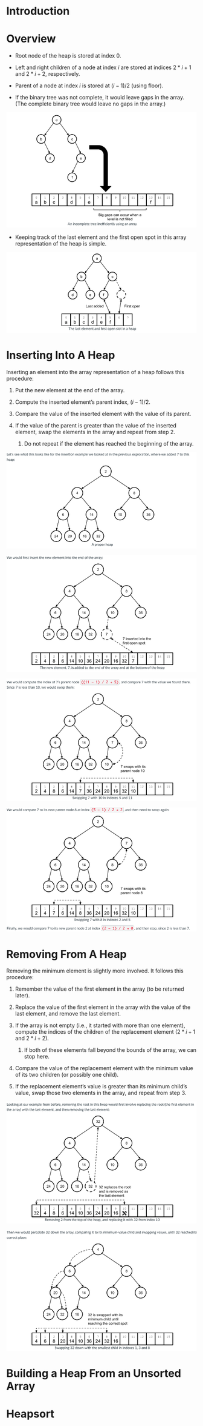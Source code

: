 # Introduction


# Overview

- Root node of the heap is stored at index 0.

- Left and right children of a node at index $i$ are stored at indices $2 * i + 1$ and $2 * i + 2$, respectively.

- Parent of a node at index $i$ is stored at $(i − 1) / 2$ (using floor). 

- If the binary tree was not complete, it would leave gaps in the array. (The complete binary tree would leave no gaps in the array.)

![](incomplete_tree.png)

- Keeping track of the last element and the first open spot in this array representation of the heap is simple. 

![](keeping_track.png)

# Inserting Into A Heap

Inserting an element into the array representation of a heap follows this procedure: 

1. Put the new element at the end of the array.

2. Compute the inserted element’s parent index, $(i − 1) / 2$. 

3. Compare the value of the inserted element with the value of its parent.

4. If the value of the parent is greater than the value of the inserted element, swap the elements in the array and repeat from step 2. 

    1. Do not repeat if the element has reached the beginning of the array.

![](insert_1.png)

![](insert_2.png)

![](insert_3.png)

![](insert_4.png)


# Removing From A Heap

Removing the minimum element is slightly more involved. It follows this procedure:

1. Remember the value of the first element in the array (to be returned later).

2. Replace the value of the first element in the array with the value of the last element, and remove the last element.

3. If the array is not empty (i.e., it started with more than one element), compute the indices of the children of the replacement element ($2 * i + 1$ and $2 * i + 2$). 

    1. If both of these elements fall beyond the bounds of the array, we can stop here.

4. Compare the value of the replacement element with the minimum value of its two children (or possibly one child).

5. If the replacement element’s value is greater than its minimum child’s value, swap those two elements in the array, and repeat from step 3.

![](remove_1.png)

![](remove_2.png)




# Building a Heap From an Unsorted Array

# Heapsort
